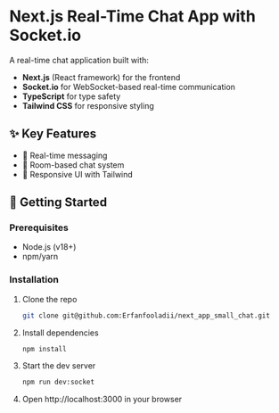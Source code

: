 # Next.js Real-Time Chat App with Socket.io

A real-time chat application built with:

- **Next.js** (React framework) for the frontend
- **Socket.io** for WebSocket-based real-time communication
- **TypeScript** for type safety
- **Tailwind CSS** for responsive styling

## ✨ Key Features

- 📨 Real-time messaging
- 🚪 Room-based chat system
- 💬 Responsive UI with Tailwind

## 🚀 Getting Started

### Prerequisites

- Node.js (v18+)
- npm/yarn

### Installation

1. Clone the repo
   ```bash
   git clone git@github.com:Erfanfooladii/next_app_small_chat.git
   ```
2. Install dependencies

   ```bash
   npm install
   ```

3. Start the dev server

   ```bash
   npm run dev:socket
   ```

4. Open http://localhost:3000 in your browser
